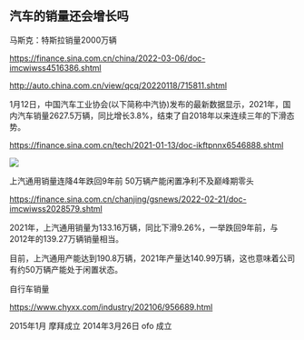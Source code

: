 ## 汽车的销量还会增长吗

马斯克：特斯拉销量2000万辆

https://finance.sina.com.cn/china/2022-03-06/doc-imcwiwss4516386.shtml

http://auto.china.com.cn/view/qcq/20220118/715811.shtml

1月12日，中国汽车工业协会(以下简称中汽协)发布的最新数据显示，2021年，国内汽车销量2627.5万辆，同比增长3.8%，结束了自2018年以来连续三年的下滑态势。

https://finance.sina.com.cn/tech/2021-01-13/doc-ikftpnnx6546888.shtml

![](https://n.sinaimg.cn/sinakd2021113s/95/w700h195/20210113/388b-khstaxr6279125.jpg)

上汽通用销量连降4年跌回9年前 50万辆产能闲置净利不及巅峰期零头

https://finance.sina.com.cn/chanjing/gsnews/2022-02-21/doc-imcwiwss2028579.shtml

2021年，上汽通用销量为133.16万辆，同比下滑9.26%，一举跌回9年前，与2012年的139.27万辆销量相当。

目前，上汽通用产能达到190.8万辆，2021年产量达140.99万辆，这也意味着公司有约50万辆产能处于闲置状态。

自行车销量

https://www.chyxx.com/industry/202106/956689.html

2015年1月 摩拜成立
2014年3月26日 ofo 成立